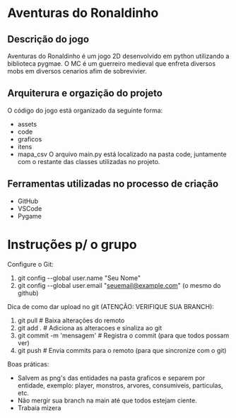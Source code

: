   # Aventuras do Ronaldinho


## Descrição do jogo
Aventuras do Ronaldinho é um jogo 2D desenvolvido em  python utilizando a biblioteca pygmae. O MC é um guerreiro medieval que enfreta
diversos mobs em diversos cenarios afim de sobrevivier.
 
## Arquiterura e orgazição do projeto
O código do jogo está organizado da seguinte forma:
* assets
* code
* graficos
* itens
* mapa_csv
O arquivo main.py está localizado na pasta code, juntamente com o restante das classes utilizadas no projeto.

## Ferramentas utilizadas no processo de criação
* GitHub
* VSCode
* Pygame
  

  


# Instruções p/ o grupo

Configure o Git:
1) git config --global user.name "Seu Nome"
2) git config --global user.email "seuemail@example.com" (o mesmo do github)

Dica de como dar upload no git (ATENÇÃO: VERIFIQUE SUA BRANCH):
1) git pull  # Baixa alterações do remoto
2) git add . # Adiciona as alteracoes e sinaliza ao git
3) git commit -m 'mensagem' # Registra o commit (para que todos possam ver)
4) git push # Envia commits para o remoto (para que sincronize com o git)

Boas práticas:
- Salvem as png's das entidades na pasta graficos e separem por entidade, exemplo: player, monstros, arvores, consumiveis, particulas, etc.
- Não mergir sua branch na main até que todos estejam ciente.
- Trabaia mizera

